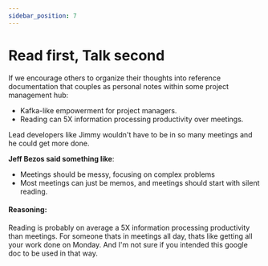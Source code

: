 ```yaml
---
sidebar_position: 7
---
```


# Read first, Talk second

If we encourage others to organize their thoughts into reference documentation that couples as personal notes within some project management hub:

- Kafka-like empowerment for project managers.
- Reading can 5X information processing productivity over meetings.

Lead developers like Jimmy wouldn't have to be in so many meetings and he could get more done.

**Jeff Bezos said something like**:

- Meetings should be messy, focusing on complex problems
- Most meetings can just be memos, and meetings should start with silent reading.

#### Reasoning:

Reading is probably on average a 5X information processing productivity than meetings. For someone thats in meetings all day, thats like getting all your work done on Monday. And I'm not sure if you intended this google doc to be used in that way.
